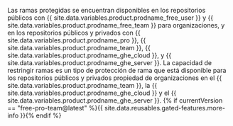 Las ramas protegidas se encuentran disponibles en los repositorios públicos con {{ site.data.variables.product.prodname_free_user }} y {{ site.data.variables.product.prodname_free_team }} para organizaciones, y en los repositorios públicos y privados con {{ site.data.variables.product.prodname_pro }}, {{ site.data.variables.product.prodname_team }}, {{ site.data.variables.product.prodname_ghe_cloud }}, y {{ site.data.variables.product.prodname_ghe_server }}. La capacidad de restringir ramas es un tipo de protección de rama que está disponible para los repositorios públicos y privados propiedad de organizaciones en el {{ site.data.variables.product.prodname_team }}, la {{ site.data.variables.product.prodname_ghe_cloud }} y el {{ site.data.variables.product.prodname_ghe_server }}. {% if currentVersion == "free-pro-team@latest" %}{{ site.data.reusables.gated-features.more-info }}{% endif %}

